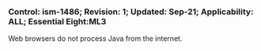 ### Control: ism-1486; Revision: 1; Updated: Sep-21; Applicability: ALL; Essential Eight:ML3
<p>Web browsers do not process Java from the internet.</p>